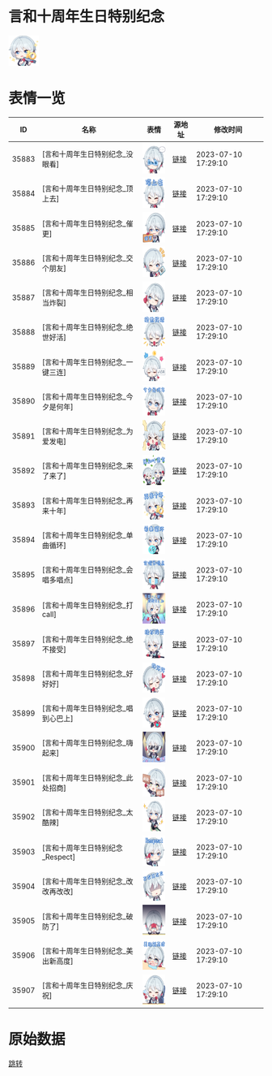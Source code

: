 # 言和十周年生日特别纪念

<img src="./cover.png" height="60" alt="cover" />

# 表情一览

|ID|名称|表情|源地址|修改时间|
|----|----|----|----|----|
|35883|[言和十周年生日特别纪念_没眼看]|<img src="./pic/035883_%5B言和十周年生日特别纪念_没眼看%5D.png" height="60" alt="没眼看"/>|[链接](https://i0.hdslb.com/bfs/garb/2db698d546bd45c9bfbef7afb5a28bea47053165.png)|2023-07-10 17:29:10|
|35884|[言和十周年生日特别纪念_顶上去]|<img src="./pic/035884_%5B言和十周年生日特别纪念_顶上去%5D.png" height="60" alt="顶上去"/>|[链接](https://i0.hdslb.com/bfs/garb/d1a92fa65e510bb05a56fe906800fe6139004f22.png)|2023-07-10 17:29:10|
|35885|[言和十周年生日特别纪念_催更]|<img src="./pic/035885_%5B言和十周年生日特别纪念_催更%5D.png" height="60" alt="催更"/>|[链接](https://i0.hdslb.com/bfs/garb/b43685baa7dfe2aaa36978d9cb606fc20e3f9cc5.png)|2023-07-10 17:29:10|
|35886|[言和十周年生日特别纪念_交个朋友]|<img src="./pic/035886_%5B言和十周年生日特别纪念_交个朋友%5D.png" height="60" alt="交个朋友"/>|[链接](https://i0.hdslb.com/bfs/garb/9a7aad8b618a3d55f99d9efb37aeb38a523882a1.png)|2023-07-10 17:29:10|
|35887|[言和十周年生日特别纪念_相当炸裂]|<img src="./pic/035887_%5B言和十周年生日特别纪念_相当炸裂%5D.png" height="60" alt="相当炸裂"/>|[链接](https://i0.hdslb.com/bfs/garb/415846732a3103580000ea10359d6881d7691ad3.png)|2023-07-10 17:29:10|
|35888|[言和十周年生日特别纪念_绝世好活]|<img src="./pic/035888_%5B言和十周年生日特别纪念_绝世好活%5D.png" height="60" alt="绝世好活"/>|[链接](https://i0.hdslb.com/bfs/garb/de0c2bea0070dcbc8d7903a910b9961e8b6b2e9e.png)|2023-07-10 17:29:10|
|35889|[言和十周年生日特别纪念_一键三连]|<img src="./pic/035889_%5B言和十周年生日特别纪念_一键三连%5D.png" height="60" alt="一键三连"/>|[链接](https://i0.hdslb.com/bfs/garb/84ac3014d6bcf361de91bbc2e0bcde6c03e24fda.png)|2023-07-10 17:29:10|
|35890|[言和十周年生日特别纪念_今夕是何年]|<img src="./pic/035890_%5B言和十周年生日特别纪念_今夕是何年%5D.png" height="60" alt="今夕是何年"/>|[链接](https://i0.hdslb.com/bfs/garb/9afc8c269bd3f7c71f855a925ca99ef40d1b1534.png)|2023-07-10 17:29:10|
|35891|[言和十周年生日特别纪念_为爱发电]|<img src="./pic/035891_%5B言和十周年生日特别纪念_为爱发电%5D.png" height="60" alt="为爱发电"/>|[链接](https://i0.hdslb.com/bfs/garb/89bdc3b9210e18c2b1766cfd171218d4b802ea32.png)|2023-07-10 17:29:10|
|35892|[言和十周年生日特别纪念_来了来了]|<img src="./pic/035892_%5B言和十周年生日特别纪念_来了来了%5D.png" height="60" alt="来了来了"/>|[链接](https://i0.hdslb.com/bfs/garb/a325b73ce12f186564cbc89b2b7ca93edb9a5f53.png)|2023-07-10 17:29:10|
|35893|[言和十周年生日特别纪念_再来十年]|<img src="./pic/035893_%5B言和十周年生日特别纪念_再来十年%5D.png" height="60" alt="再来十年"/>|[链接](https://i0.hdslb.com/bfs/garb/54610ab5a81876c0dac95af49b7f816ee325d18a.png)|2023-07-10 17:29:10|
|35894|[言和十周年生日特别纪念_单曲循环]|<img src="./pic/035894_%5B言和十周年生日特别纪念_单曲循环%5D.png" height="60" alt="单曲循环"/>|[链接](https://i0.hdslb.com/bfs/garb/8b39e0e5b7ca24e9d5efff69c93f5a68c3b40038.png)|2023-07-10 17:29:10|
|35895|[言和十周年生日特别纪念_会唱多唱点]|<img src="./pic/035895_%5B言和十周年生日特别纪念_会唱多唱点%5D.png" height="60" alt="会唱多唱点"/>|[链接](https://i0.hdslb.com/bfs/garb/3b47bbb79697e2f234efd9958f97bb021fbac976.png)|2023-07-10 17:29:10|
|35896|[言和十周年生日特别纪念_打call]|<img src="./pic/035896_%5B言和十周年生日特别纪念_打call%5D.png" height="60" alt="打call"/>|[链接](https://i0.hdslb.com/bfs/garb/da45b54e5fdc0be7ad29cea3c3286f1a7301383a.png)|2023-07-10 17:29:10|
|35897|[言和十周年生日特别纪念_绝不接受]|<img src="./pic/035897_%5B言和十周年生日特别纪念_绝不接受%5D.png" height="60" alt="绝不接受"/>|[链接](https://i0.hdslb.com/bfs/garb/9d5652b349ee60d689d4996ab04e13e261941a6a.png)|2023-07-10 17:29:10|
|35898|[言和十周年生日特别纪念_好好好]|<img src="./pic/035898_%5B言和十周年生日特别纪念_好好好%5D.png" height="60" alt="好好好"/>|[链接](https://i0.hdslb.com/bfs/garb/ec4283300e9dc72e1d9e04999d853e3a52557180.png)|2023-07-10 17:29:10|
|35899|[言和十周年生日特别纪念_唱到心巴上]|<img src="./pic/035899_%5B言和十周年生日特别纪念_唱到心巴上%5D.png" height="60" alt="唱到心巴上"/>|[链接](https://i0.hdslb.com/bfs/garb/d16e9c0d7a3e63945462143b61da3d814808dfa8.png)|2023-07-10 17:29:10|
|35900|[言和十周年生日特别纪念_嗨起来]|<img src="./pic/035900_%5B言和十周年生日特别纪念_嗨起来%5D.png" height="60" alt="嗨起来"/>|[链接](https://i0.hdslb.com/bfs/garb/4020d706f8d3138e2ee499c6c000b5f1434496df.png)|2023-07-10 17:29:10|
|35901|[言和十周年生日特别纪念_此处招商]|<img src="./pic/035901_%5B言和十周年生日特别纪念_此处招商%5D.png" height="60" alt="此处招商"/>|[链接](https://i0.hdslb.com/bfs/garb/0e4eb9933d25246e846a899e3504c0d76e8dd911.png)|2023-07-10 17:29:10|
|35902|[言和十周年生日特别纪念_太酷辣]|<img src="./pic/035902_%5B言和十周年生日特别纪念_太酷辣%5D.png" height="60" alt="太酷辣"/>|[链接](https://i0.hdslb.com/bfs/garb/f417b93533ac215fe5981b613826b48dd5155c70.png)|2023-07-10 17:29:10|
|35903|[言和十周年生日特别纪念_Respect]|<img src="./pic/035903_%5B言和十周年生日特别纪念_Respect%5D.png" height="60" alt="Respect"/>|[链接](https://i0.hdslb.com/bfs/garb/378db5825c34c009b0c5a400083bb47a9821298e.png)|2023-07-10 17:29:10|
|35904|[言和十周年生日特别纪念_改改再改改]|<img src="./pic/035904_%5B言和十周年生日特别纪念_改改再改改%5D.png" height="60" alt="改改再改改"/>|[链接](https://i0.hdslb.com/bfs/garb/33f7ca1f1dfccf45353a004d93232a8e2bd9e763.png)|2023-07-10 17:29:10|
|35905|[言和十周年生日特别纪念_破防了]|<img src="./pic/035905_%5B言和十周年生日特别纪念_破防了%5D.png" height="60" alt="破防了"/>|[链接](https://i0.hdslb.com/bfs/garb/fa007f2ae766802357cd200350ef7c75e82a59ec.png)|2023-07-10 17:29:10|
|35906|[言和十周年生日特别纪念_美出新高度]|<img src="./pic/035906_%5B言和十周年生日特别纪念_美出新高度%5D.png" height="60" alt="美出新高度"/>|[链接](https://i0.hdslb.com/bfs/garb/5272ccccb2454753a20da9d23e0b1ab495199e67.png)|2023-07-10 17:29:10|
|35907|[言和十周年生日特别纪念_庆祝]|<img src="./pic/035907_%5B言和十周年生日特别纪念_庆祝%5D.png" height="60" alt="庆祝"/>|[链接](https://i0.hdslb.com/bfs/garb/91a4aeb5c983ec86bb804d7bcf5a54c3f44b7eed.png)|2023-07-10 17:29:10|

# 原始数据

[跳转](./raw.json)

